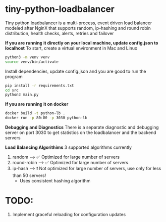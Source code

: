 # tiny-python-loadbalancer

Tiny python loadbalancer is a multi-process, event driven load balancer modeled after NginX that supports random, ip-hashing and round robin distribution, health checks, alerts, retries and failover 

**If you are running it directly on your local machine, update config.json to localhost**
To start, create a virtual environment in Mac and Linux
```bash
python3 -m venv venv
source venv/bin/activate
```

Install dependencies, update config.json and you are good to run the program
```bash
pip install -r requirements.txt
cd src
python3 main.py
```
**If you are running it on docker**
```bash
docker build -t python-lb .
docker run -p 80:80 -p 3030 python-lb
```

**Debugging and Diagnostics**
There is a separate diagnostic and debugging server on port 3030 to get statistics on the loadbalancer and the backend servers

**Load Balancing Algorithims**
3 supported algorithms currently
1. random --> :white_check_mark: Optimized for large number of servers
2. round-robin --> :white_check_mark: Optimized for large number of servers
3. ip-hash --> :exclamation: Not optimized for large number of servers, use only for less than 50 servers!
    * Uses consistent hashing algorithm


# TODO:
1. Implement graceful reloading for configuration updates